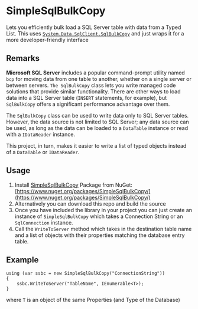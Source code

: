 SimpleSqlBulkCopy
=================

Lets you efficiently bulk load a SQL Server table with data from a Typed List. This uses [`System.Data.SqlClient.SqlBulkCopy`](http://msdn.microsoft.com/en-us/library/system.data.sqlclient.sqlbulkcopy(v=vs.110).aspx) and just wraps it for a more developer-friendly interface

Remarks
-------
**Microsoft SQL Server** includes a popular command-prompt utility named `bcp` for moving data from one table to another, whether on a single server or between servers. `The SqlBulkCopy` class lets you write managed code solutions that provide similar functionality. There are other ways to load data into a SQL Server table (`INSERT` statements, for example), but `SqlBulkCopy` offers a significant performance advantage over them.

The `SqlBulkCopy` class can be used to write data only to SQL Server tables. However, the data source is not limited to SQL Server; any data source can be used, as long as the data can be loaded to a `DataTable` instance or read with a `IDataReader` instance.

This project, in turn, makes it easier to write a list of typed objects instead of a `DataTable` or `IDataReader`.


Usage
-----
1. Install [SimpleSqlBulkCopy](https://www.nuget.org/packages/SimpleSqlBulkCopy/) Package from NuGet: [https://www.nuget.org/packages/SimpleSqlBulkCopy/](https://www.nuget.org/packages/SimpleSqlBulkCopy/)
2. Alternatively you can download this repo and build the source
3. Once you have included the library in your project you can just create an instance of `SimpleSqlBulkCopy` which takes a Connection String or an `SqlConnection` instance.
4. Call the `WriteToServer` method which takes in the destination table name and a list of objects with their properties matching the database entry table.

Example
------
```
using (var ssbc = new SimpleSqlBulkCopy("ConnectionString"))
{
    ssbc.WriteToServer("TableName", IEnumerable<T>);
}
```
where `T` is an object of the same Properties (and Type of the Database)
